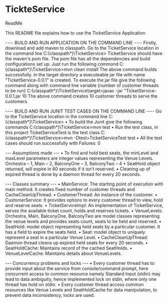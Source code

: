 # TickteService
ReadMe

This README file explains how to use the TicketService Application

---- BUILD AND RUN APPLICATION ON THE COMMAND LINE ----
Firstly, download and add maven to classpath.
Go to the TicketService location in the command line
C:\{classpath*}\TicketService>
TicketService should have the maven's pom file. The pom file has all the dependencies and build configurations set up. Just run the following commond 
C:\{classpath*}\TicketService>mvn clean install
The above command builds successfully. In the target directory a executeable jar file with name "TicketService-0.0.1" is created. 
To execute the jar file give the following command along with command line variable {number of customer threads to be run}
C:\{classpath*}\TicketService\target>javac -jar "TicketService-0.0.1.jar 10
The above command creates 10 customer threads to serve the customers

---- BUILD AND RUN JUNIT TEST CASES ON THE COMMAND LINE ----
Go to the TicketService location in the command line
C:\{classpath*}\TicketService>
•	To build the Junit give the following commands
C:\{classpath*}\TicketService>mvn test
•	Run the test class, in this project TicketServiceTest is the test class
C:\{classpath*}\TicketService>mvn -Dtest=TicketServiceTest test
•	All the test cases should run successfully with Failures: 0

--- Assumptions made ---
•	To find and hold best seats, the minLevel and maxLevel parameters are integer values representing the Venue Levels. Orchestra – 1, Main – 2, BalconyOne – 3, BalconyTwo – 4
•	SeatHold object returned, will expire in 60 seconds if it isn’t reserved.
•	Cleaning up of expired thread is done by a daemon thread for every 20 seconds.

--- Classes summary ---
•	MainService: The starting point of execution with main method. It creates fixed number of customer threads and CacheCleanUpThread.
•	CustomerThread: An instance of the customer.
•	CustomerService: It provides options to every customer thread to view, hold and reserve seats.
•	TicketServiceImpl: An implementation of TicketService, serves the available ticket count, holds and reserves tickets.
•	VenueLevels: Orchestra, Main, BalconyOne, BalconyTwo are model classes representing the venue levels and provides seats count, seats to be held and reserved.
•	SeatHold: model object representing held seats by a particular customer. It has a field to expire the seats held.
•	Seat: model object to uniquely represent a seat in a particular Venue Level. 
•	CacheCleanUpThread: Daemon thread cleans up expired held seats for every 20 seconds.
•	SeatHoldCache: Maintains record of the cached SeatHolds.
•	VenueLevelCache: Maintains details about VenueLevels.

--- Concurrency problems and locks ---
•	Every customer thread has to provide input about the service from console/command prompt, here concurrent access to common resource namely Standard Input (stdin) may lead to data ambiguity, hence implemented lock on stdin, where only one thread has hold on stdin.
•	Every customer thread access common resources like Venue Levels and SeatHoldCache for data manipulation, to prevent data inconsistency, locks are used. 







